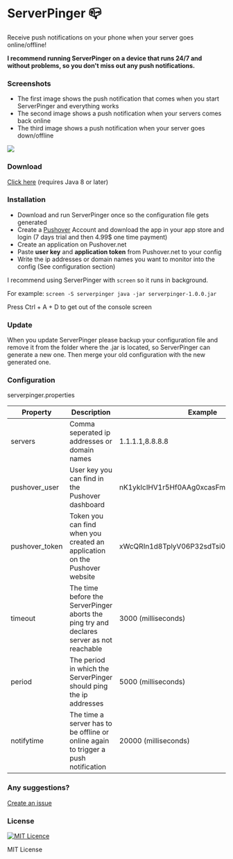 # ServerPinger :mailbox_closed:
Receive push notifications on your phone when your server goes online/offline! 

**I recommend running ServerPinger on a device that runs 24/7 and without problems, so you don't miss out any push notifications.**

### Screenshots

- The first image shows the push notification that comes when you start ServerPinger and everything works
- The second image shows a push notification when your servers comes back online
- The third image shows a push notification when your server goes down/offline

![](https://i.imgur.com/9pwSK5f.png)

### Download

[Click here](https://github.com/navopw/ServerPinger/releases) (requires Java 8 or later)

### Installation

- Download and run ServerPinger once so the configuration file gets generated
- Create a [Pushover](https://pushover.net) Account and download the app in your app store and login (7 days trial and then 4.99$ one time payment)
- Create an application on Pushover.net
- Paste **user key** and **application token** from Pushover.net to your config
- Write the ip addresses or domain names you want to monitor into the config (See configuration section)

I recommend using ServerPinger with `screen` so it runs in background.

For example: `screen -S serverpinger java -jar serverpinger-1.0.0.jar`

Press Ctrl + A + D to get out of the console screen

### Update

When you update ServerPinger please backup your configuration file and remove it from the folder where the .jar is located, so ServerPinger can generate a new one. Then merge your old configuration with the new generated one.

### Configuration

serverpinger.properties

| Property | Description | Example |
| --- | --- | --- |
| servers | Comma seperated ip addresses or domain names | 1.1.1.1,8.8.8.8 |
| pushover_user | User key you can find in the Pushover dashboard | nK1ykIcIHV1r5Hf0AAg0xcasFmsXVLPqiCVa3Izz |
| pushover_token | Token you can find when you created an application on the Pushover website | xWcQRIn1d8TplyV06P32sdTsi0OhY3DS7E0InX94 |
| timeout | The time before the ServerPinger aborts the ping try and declares server as not reachable | 3000 (milliseconds) |
| period | The period in which the ServerPinger should ping the ip addresses | 5000 (milliseconds) |
| notifytime | The time a server has to be offline or online again to trigger a push notification | 20000 (milliseconds) |


### Any suggestions?

[Create an issue](https://github.com/navopw/ServerPinger/issues/new)

### License

[![MIT Licence](https://badges.frapsoft.com/os/mit/mit.svg?v=103)](https://opensource.org/licenses/mit-license.php)

MIT License
